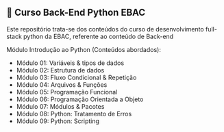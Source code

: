 ## 📝 Curso Back-End Python EBAC
Este repositório trata-se dos conteúdos do curso de desenvolvimento full-stack python da EBAC, referente ao conteúdo de Back-end

Módulo Introdução ao Python (Conteúdos abordados):
- Módulo 01: Variáveis & tipos de dados
- Módulo 02: Estrutura de dados
- Módulo 03: Fluxo Condicional & Repetição
- Módulo 04: Arquivos & Funções
- Módulo 05: Programação Funcional
- Módulo 06: Programação Orientada a Objeto
- Módulo 07: Módulos & Pacotes
- Módulo 08: Python: Tratamento de Erros
- Módulo 09: Python: Scripting
